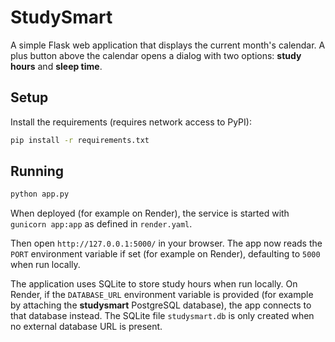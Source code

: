 # StudySmart

A simple Flask web application that displays the current month's calendar.
A plus button above the calendar opens a dialog with two options: **study hours** and **sleep time**.

## Setup

Install the requirements (requires network access to PyPI):

```bash
pip install -r requirements.txt
```

## Running

```bash
python app.py
```

When deployed (for example on Render), the service is started with
``gunicorn app:app`` as defined in ``render.yaml``.

Then open `http://127.0.0.1:5000/` in your browser. The app now reads the
`PORT` environment variable if set (for example on Render), defaulting to
`5000` when run locally.

The application uses SQLite to store study hours when run locally. On Render,
if the `DATABASE_URL` environment variable is provided (for example by
attaching the **studysmart** PostgreSQL database), the app connects to that
database instead. The SQLite file `studysmart.db` is only created when no
external database URL is present.
